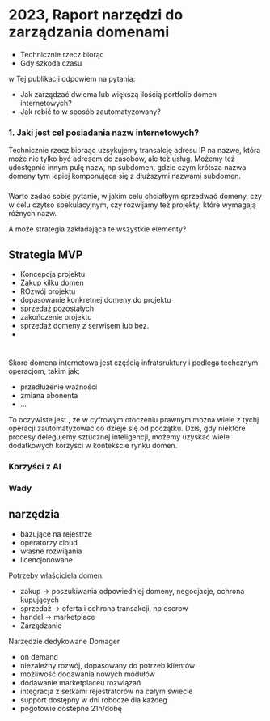 

# 2023, Raport narzędzi do zarządzania domenami 

+ Technicznie rzecz biorąc
+ Gdy szkoda czasu

w Tej publikacji odpowiem na pytania:
+ Jak zarządzać dwiema lub większą ilośćią portfolio domen internetowych?
+ Jak robić to w sposób zautomatyzowany?



### 1. Jaki jest cel posiadania nazw internetowych?

Technicznie rzecz bioraąc uzsykujemy transalcję adresu IP na nazwę, która może nie tylko być adresem do zasobów, ale też usług.
Możemy też udostępnić innym pulę nazw, np subdomen, gdzie czym krótsza nazwa domeny tym lepiej komponująca się z dłuższymi nazwami subdomen.

###

Warto zadać sobie pytanie, 
w jakim celu chciałbym sprzedwać domeny,
czy w celu czytso spekulacyjnym, czy rozwijamy też projekty, które wymagają różnych nazw.

A może strategia zakładająca te wszystkie elementy?

## Strategia MVP
+ Koncepcja projektu
+ Zakup kilku domen
+ ROzwój projektu
+ dopasowanie konkretnej domeny do projektu
+ sprzedaż pozostałych
+ zakończenie projektu
+ sprzedaż domeny z serwisem lub bez.
+ 


#
Skoro domena internetowa jest częścią infratsruktury i podlega techcznym operacjom, takim jak:
+ przedłużenie ważności
+ zmiana abonenta
+ ...

To oczywiste jest , że w cyfrowym otoczeniu prawnym można wiele z tychj operacji zautomatyzować co dzieje się od początku.
Dziś, gdy niektóre procesy delegujemy sztucznej inteligencji, możemy uzyskać wiele dodatkowych korzyści w kontekście rynku domen.

### Korzyści z AI



### Wady 




## narzędzia

+ bazujące na rejestrze
+ operatorzy cloud
+ własne rozwiąania
+ licencjonowane

Potrzeby właściciela domen:

+ zakup -> poszukiwania odpowiedniej domeny, negocjacje, ochrona kupujących
+ sprzedaż -> oferta i ochrona transakcji, np escrow
+ handel -> marketplace
+ Zarządzanie




Narzędzie dedykowane Domager
+ on demand
+ niezależny rozwój, dopasowany do potrzeb klientów
+ możliwość dodawania nowych modułów
+ dodawanie marketplaceu rozwiązań
+ integracja z setkami rejestratorów na całym świecie
+ support dostępny w dni robocze dla każdeg
+ pogotowie dostepne 21h/dobę
